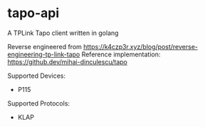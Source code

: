 # tapo-api

A TPLink Tapo client written in golang

Reverse engineered from https://k4czp3r.xyz/blog/post/reverse-engineering-tp-link-tapo
Reference implementation: https://github.dev/mihai-dinculescu/tapo

Supported Devices:
- P115

Supported Protocols:
- KLAP